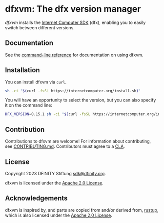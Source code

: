 # dfxvm: The dfx version manager

*dfxvm* installs the [Internet Computer SDK][sdk] (dfx), enabling you
to easily switch between different versions.

## Documentation

See the [command-line reference][cli-reference] for
documentation on using dfxvm.

## Installation

You can install dfxvm via `curl`.

``` bash
sh -ci "$(curl -fsSL https://internetcomputer.org/install.sh)"
```

You will have an opportunity to select the version,
but you can also specify it on the command line:

``` bash
DFX_VERSION=0.15.1 sh -ci "$(curl -fsSL https://internetcomputer.org/install.sh)"
```

## Contribution

Contributions to dfxvm are welcome! For information about contributing,
see [CONTRIBUTING.md][contributing]. Contributors must agree to a [CLA][cla].

## License

Copyright 2023 DFINITY Stiftung [sdk@dfinity.org](mailto:sdk@dfinity.org).

dfxvm is licensed under the [Apache 2.0 License][license].

## Acknowledgements

dfxvm is inspired by, and parts are copied from and/or derived from, [rustup][rustup],
which is also licensed under the [Apache 2.0 License][license].

[cla]: https://github.com/dfinity/cla/blob/main/CLA.md
[cli-reference]: https://github.com/dfinity/dfxvm/blob/main/docs/cli-reference/index.md
[contributing]: https://github.com/dfinity/dfxvm/blob/main/CONTRIBUTING.md
[license]: https://github.com/dfinity/dfxvm/blob/main/LICENSE
[rustup]: https://github.com/rust-lang/rustup
[sdk]: https://github.com/dfinity/sdk
